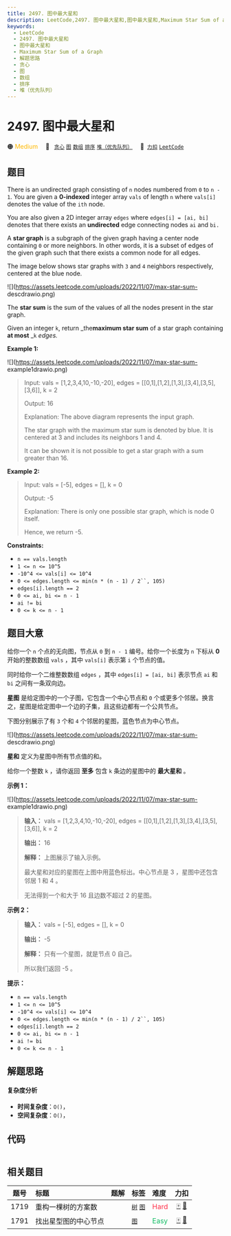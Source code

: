 ```yaml
---
title: 2497. 图中最大星和
description: LeetCode,2497. 图中最大星和,图中最大星和,Maximum Star Sum of a Graph,解题思路,贪心,图,数组,排序,堆（优先队列）
keywords:
  - LeetCode
  - 2497. 图中最大星和
  - 图中最大星和
  - Maximum Star Sum of a Graph
  - 解题思路
  - 贪心
  - 图
  - 数组
  - 排序
  - 堆（优先队列）
---
```


# 2497. 图中最大星和

🟠 <font color=#ffb800>Medium</font>&emsp; 🔖&ensp; [`贪心`](/tag/greedy.md) [`图`](/tag/graph.md) [`数组`](/tag/array.md) [`排序`](/tag/sorting.md) [`堆（优先队列）`](/tag/heap-priority-queue.md)&emsp; 🔗&ensp;[`力扣`](https://leetcode.cn/problems/maximum-star-sum-of-a-graph) [`LeetCode`](https://leetcode.com/problems/maximum-star-sum-of-a-graph)

## 题目

There is an undirected graph consisting of `n` nodes numbered from `0` to `n -
1`. You are given a **0-indexed** integer array `vals` of length `n` where
`vals[i]` denotes the value of the `ith` node.

You are also given a 2D integer array `edges` where `edges[i] = [ai, bi]`
denotes that there exists an **undirected** edge connecting nodes `ai` and
`bi.`

A **star graph** is a subgraph of the given graph having a center node
containing `0` or more neighbors. In other words, it is a subset of edges of
the given graph such that there exists a common node for all edges.

The image below shows star graphs with `3` and `4` neighbors respectively,
centered at the blue node.

![](https://assets.leetcode.com/uploads/2022/11/07/max-star-sum-
descdrawio.png)

The **star sum** is the sum of the values of all the nodes present in the star
graph.

Given an integer `k`, return _the**maximum star sum** of a star graph
containing **at most** _`k` _edges._



**Example 1:**

![](https://assets.leetcode.com/uploads/2022/11/07/max-star-sum-
example1drawio.png)

> Input: vals = [1,2,3,4,10,-10,-20], edges = [[0,1],[1,2],[1,3],[3,4],[3,5],[3,6]], k = 2
> 
> Output: 16
> 
> Explanation: The above diagram represents the input graph.
> 
> The star graph with the maximum star sum is denoted by blue. It is centered at 3 and includes its neighbors 1 and 4.
> 
> It can be shown it is not possible to get a star graph with a sum greater than 16.

**Example 2:**

> Input: vals = [-5], edges = [], k = 0
> 
> Output: -5
> 
> Explanation: There is only one possible star graph, which is node 0 itself.
> 
> Hence, we return -5.

**Constraints:**

  * `n == vals.length`
  * `1 <= n <= 10^5`
  * `-10^4 <= vals[i] <= 10^4`
  * `0 <= edges.length <= min(n * (n - 1) / 2``, 105)`
  * `edges[i].length == 2`
  * `0 <= ai, bi <= n - 1`
  * `ai != bi`
  * `0 <= k <= n - 1`


## 题目大意

给你一个 `n` 个点的无向图，节点从 `0` 到 `n - 1` 编号。给你一个长度为 `n` 下标从 **0**  开始的整数数组 `vals` ，其中
`vals[i]` 表示第 `i` 个节点的值。

同时给你一个二维整数数组 `edges` ，其中 `edges[i] = [ai, bi]` 表示节点 `ai` 和 `bi` 之间有一条双向边。

**星图**  是给定图中的一个子图，它包含一个中心节点和 `0` 个或更多个邻居。换言之，星图是给定图中一个边的子集，且这些边都有一个公共节点。

下图分别展示了有 `3` 个和 `4` 个邻居的星图，蓝色节点为中心节点。

![](https://assets.leetcode.com/uploads/2022/11/07/max-star-sum-
descdrawio.png)

**星和** 定义为星图中所有节点值的和。

给你一个整数 `k` ，请你返回 **至多**  包含 `k` 条边的星图中的 **最大星和**  。



**示例 1：**

![](https://assets.leetcode.com/uploads/2022/11/07/max-star-sum-
example1drawio.png)

> 
> 
> 
> 
> 
> **输入：** vals = [1,2,3,4,10,-10,-20], edges = [[0,1],[1,2],[1,3],[3,4],[3,5],[3,6]], k = 2
> 
> **输出：** 16
> 
> **解释：** 上图展示了输入示例。
> 
> 最大星和对应的星图在上图中用蓝色标出。中心节点是 3 ，星图中还包含邻居 1 和 4 。
> 
> 无法得到一个和大于 16 且边数不超过 2 的星图。
> 
> 

**示例 2：**

> 
> 
> 
> 
> 
> **输入：** vals = [-5], edges = [], k = 0
> 
> **输出：** -5
> 
> **解释：** 只有一个星图，就是节点 0 自己。
> 
> 所以我们返回 -5 。
> 
> 



**提示：**

  * `n == vals.length`
  * `1 <= n <= 10^5`
  * `-10^4 <= vals[i] <= 10^4`
  * `0 <= edges.length <= min(n * (n - 1) / 2``, 105)`
  * `edges[i].length == 2`
  * `0 <= ai, bi <= n - 1`
  * `ai != bi`
  * `0 <= k <= n - 1`


## 解题思路

#### 复杂度分析

- **时间复杂度**：`O()`，
- **空间复杂度**：`O()`，

## 代码

```javascript

```

## 相关题目

<!-- prettier-ignore -->
| 题号 | 标题 | 题解 | 标签 | 难度 | 力扣 |
| :------: | :------ | :------: | :------ | :------ | :------: |
| 1719 | 重构一棵树的方案数 |  |  [`树`](/tag/tree.md) [`图`](/tag/graph.md) | <font color=#ff334b>Hard</font> | [🀄️](https://leetcode.cn/problems/number-of-ways-to-reconstruct-a-tree) [🔗](https://leetcode.com/problems/number-of-ways-to-reconstruct-a-tree) |
| 1791 | 找出星型图的中心节点 |  |  [`图`](/tag/graph.md) | <font color=#15bd66>Easy</font> | [🀄️](https://leetcode.cn/problems/find-center-of-star-graph) [🔗](https://leetcode.com/problems/find-center-of-star-graph) |